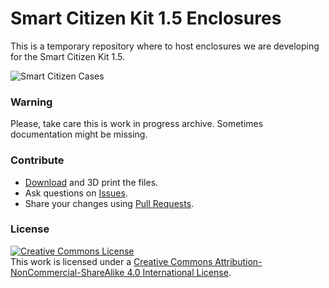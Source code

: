 Smart Citizen Kit 1.5 Enclosures
================================

This is a temporary repository where to host enclosures we are developing for the Smart Citizen Kit 1.5.

![Smart Citizen Cases](https://cdn.rawgit.com/fablabbcn/smartcitizen-enclosures/master/SmartCitizen%20Case%20V1.5.1/Cases.jpg)

### Warning

Please, take care this is work in progress archive. Sometimes documentation might be missing.

### Contribute

* [Download](https://github.com/fablabbcn/smartcitizen-enclosures/archive/master.zip) and 3D print the files.
* Ask questions on [Issues](https://github.com/fablabbcn/smartcitizen-enclosures/issues).
* Share your changes using [Pull Requests](https://github.com/fablabbcn/smartcitizen-enclosures/pulls). 

### License

<a rel="license" href="http://creativecommons.org/licenses/by-nc-sa/4.0/"><img alt="Creative Commons License" style="border-width:0" src="https://i.creativecommons.org/l/by-nc-sa/4.0/88x31.png" /></a><br />This work is licensed under a <a rel="license" href="http://creativecommons.org/licenses/by-nc-sa/4.0/">Creative Commons Attribution-NonCommercial-ShareAlike 4.0 International License</a>.
